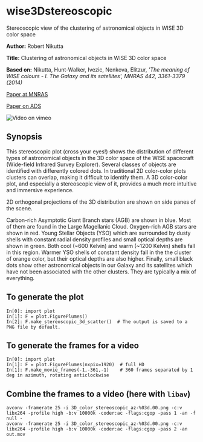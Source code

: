 # wise3Dstereoscopic
Stereoscopic view of the clustering of astronomical objects in WISE 3D color space

**Author:** Robert Nikutta

**Title:** Clustering of astronomical objects in WISE 3D color space

**Based on:** Nikutta, Hunt-Walker, Ivezic, Nenkova, Elitzur, *'The
  meaning of WISE colours - I. The Galaxy and its satellites', MNRAS
  442, 3361-3379 (2014)*

[Paper at MNRAS](http://dx.doi.org/10.1093/mnras/stu1087)

[Paper on ADS](http://adsabs.harvard.edu/abs/2014MNRAS.442.3361N)

![Video on vimeo](https://vimeo.com/124757575)

## Synopsis

This stereoscopic plot (cross your eyes!) shows the distribution of
different types of astronomical objects in the 3D color space of the
WISE spacecraft (Wide-field Infrared Survey Explorer). Several classes
of objects are identified with differently colored dots. In
traditional 2D color-color plots clusters can overlap, making it
difficult to identify them. A 3D color-color plot, and especially a
stereoscopic view of it, provides a much more intuitive and immersive
experience.

2D orthogonal projections of the 3D distribution are shown on side
panes of the scene.

Carbon-rich Asymptotic Giant Branch stars (AGB) are shown in
blue. Most of them are found in the Large Magellanic
Cloud. Oxygen-rich AGB stars are shown in red. Young Stellar Objects
(YSO) which are surrounded by dusty shells with constant radial
density profiles and small optical depths are shown in green. Both
cool (~600 Kelvin) and warm (~1200 Kelvin) shells fall in this
region. Warmer YSO shells of constant density fall in the the cluster
of orange color, but their optical depths are also higher. Finally,
small black dots show other astronomical objects in our Galaxy and its
satellites which have not been associated with the other
clusters. They are typically a mix of everything.

## To generate the plot

```!python
In[0]: import plot
In[1]: F = plot.FigurePlumes()
In[2]: F.make_stereoscopic_3d_scatter()  # The output is saved to a PNG file by default.
```

## To generate the frames for a video

```!python
In[0]: import plot
In[1]: F = plot.FigurePlumes(nxpix=1920)  # full HD
In[1]: F.make_movie_frames(-1,-361,-1)    # 360 frames separated by 1 deg in azimuth, rotating anticlockwise
```

## Combine the frames to a video (here with ``libav``)

```
avconv -framerate 25 -i 3D_color_stereoscopic_az-%03d.00.png -c:v libx264 -profile high -b:v 10000k -coder:ac -flags:cgop -pass 1 -an -f null -
avconv -framerate 25 -i 3D_color_stereoscopic_az-%03d.00.png -c:v libx264 -profile high -b:v 10000k -coder:ac -flags:cgop -pass 2 -an out.mov
```
